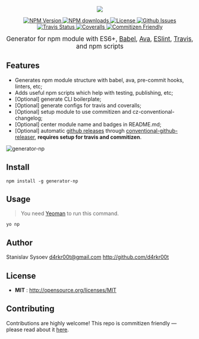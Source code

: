 <div align="center">
  <img src="https://cloud.githubusercontent.com/assets/200119/11451384/b82444a0-95d5-11e5-8b14-c1bfd0cd6634.png">
</div>

<p align="center">
  <a href="https://npmjs.org/package/generator-np">
    <img src="https://img.shields.io/npm/v/generator-np.svg" alt="NPM Version">
  </a>

  <a href="https://npmjs.org/package/generator-np">
    <img src="https://img.shields.io/npm/dm/generator-np.svg" alt="NPM downloads">
  </a>

  <a href="http://opensource.org/licenses/MIT">
    <img src="https://img.shields.io/npm/l/generator-np.svg" alt="License">
  </a>

  <a href="https://github.com/d4rkr00t/generator-np/issues">
    <img src="https://img.shields.io/github/issues/d4rkr00t/generator-np.svg" alt="Github Issues">
  </a>

  <a href="https://travis-ci.org/d4rkr00t/generator-np">
    <img src="https://img.shields.io/travis/d4rkr00t/generator-np.svg" alt="Travis Status">
  </a>

  <a href="https://coveralls.io/github/d4rkr00t/generator-np">
    <img src="https://img.shields.io/coveralls/d4rkr00t/generator-np.svg" alt="Coveralls">
  </a>

  <a href="http://commitizen.github.io/cz-cli/">
    <img src="https://img.shields.io/badge/commitizen-friendly-brightgreen.svg" alt="Commitizen Friendly">
  </a>
</p>

<p align="center"><big>
Generator for npm module with ES6+, <a href="https://github.com/babel/babel">Babel</a>, <a href="https://github.com/sindresorhus/ava">Ava</a>, <a href="https://github.com/eslint/eslint">ESlint</a>, <a href="https://travis-ci.org">Travis</a>, and npm scripts
</big></p>

## Features
* Generates npm module structure with babel, ava, pre-commit hooks, linters, etc;
* Adds useful npm scripts which help with testing, publishing, etc;
* [Optional] generate CLI boilerplate;
* [Optional] generate configs for travis and coveralls;
* [Optional] setup module to use commitizen and cz-conventional-changelog;
* [Optional] center module name and badges in README.md;
* [Optional] automatic [github releases](https://help.github.com/articles/about-releases/) through [conventional-github-releaser](https://github.com/stevemao/conventional-github-releaser#setup-token-for-cli), **requires setup for travis and commitizen**.

![generator-np](https://cloud.githubusercontent.com/assets/200119/11610391/f3511598-9bb2-11e5-95bb-43844ef06d34.png)

## Install

```
npm install -g generator-np
```

## Usage
> You need [Yeoman](http://yeoman.io/) to run this command.

```
yo np
```

## Author

Stanislav Sysoev <d4rkr00t@gmail.com> http://github.com/d4rkr00t

## License

- **MIT** : http://opensource.org/licenses/MIT

## Contributing

Contributions are highly welcome! This repo is commitizen friendly — please read about it [here](http://commitizen.github.io/cz-cli/).
